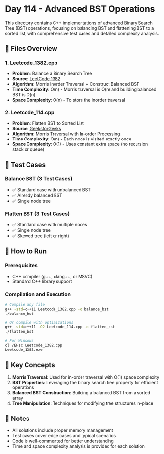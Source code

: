 # Day 114 - Advanced BST Operations

This directory contains C++ implementations of advanced Binary Search Tree (BST) operations, focusing on balancing BST and flattening BST to a sorted list, with comprehensive test cases and detailed complexity analysis.

## 📁 Files Overview

### 1. **Leetcode_1382.cpp**
- **Problem**: Balance a Binary Search Tree
- **Source**: [LeetCode 1382](https://leetcode.com/problems/balance-a-binary-search-tree/)
- **Algorithm**: Morris Inorder Traversal + Construct Balanced BST
- **Time Complexity**: O(n) - Morris traversal is O(n) and building balanced BST is O(n)
- **Space Complexity**: O(n) - To store the inorder traversal

### 2. **Leetcode_114.cpp**
- **Problem**: Flatten BST to Sorted List
- **Source**: [GeeksforGeeks](https://www.geeksforgeeks.org/problems/flatten-bst-to-sorted-list--111950/1)
- **Algorithm**: Morris Traversal with In-order Processing
- **Time Complexity**: O(n) - Each node is visited exactly once
- **Space Complexity**: O(1) - Uses constant extra space (no recursion stack or queue)

## 🧪 Test Cases

### **Balance BST (3 Test Cases)**
- ✅ Standard case with unbalanced BST
- ✅ Already balanced BST
- ✅ Single node tree

### **Flatten BST (3 Test Cases)**
- ✅ Standard case with multiple nodes
- ✅ Single node tree
- ✅ Skewed tree (left or right)

## 🚀 How to Run

### Prerequisites
- C++ compiler (g++, clang++, or MSVC)
- Standard C++ library support

### Compilation and Execution

```bash
# Compile any file
g++ -std=c++11 Leetcode_1382.cpp -o balance_bst
./balance_bst

# Or compile with optimizations
g++ -std=c++11 -O2 Leetcode_114.cpp -o flatten_bst
./flatten_bst

# For Windows
cl /EHsc Leetcode_1382.cpp
Leetcode_1382.exe
```

## 🧠 Key Concepts

1. **Morris Traversal**: Used for in-order traversal with O(1) space complexity
2. **BST Properties**: Leveraging the binary search tree property for efficient operations
3. **Balanced BST Construction**: Building a balanced BST from a sorted array
4. **Tree Manipulation**: Techniques for modifying tree structures in-place

## 📝 Notes

- All solutions include proper memory management
- Test cases cover edge cases and typical scenarios
- Code is well-commented for better understanding
- Time and space complexity analysis is provided for each solution
